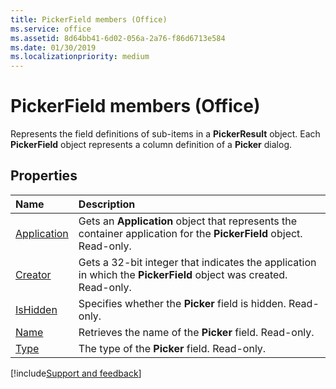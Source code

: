 ```yaml
---
title: PickerField members (Office)
ms.service: office
ms.assetid: 8d64bb41-6d02-056a-2a76-f86d6713e584
ms.date: 01/30/2019
ms.localizationpriority: medium
---
```



# PickerField members (Office)

Represents the field definitions of sub-items in a **PickerResult** object. Each **PickerField** object represents a column definition of a **Picker** dialog.


## Properties

|Name|Description|
|:-----|:-----|
|[Application](../../Office.PickerField.Application.md)|Gets an **Application** object that represents the container application for the **PickerField** object. Read-only.|
|[Creator](../../Office.PickerField.Creator.md)|Gets a 32-bit integer that indicates the application in which the **PickerField** object was created. Read-only.|
|[IsHidden](../../Office.PickerField.IsHidden.md)|Specifies whether the **Picker** field is hidden. Read-only.|
|[Name](../../Office.PickerField.Name.md)|Retrieves the name of the **Picker** field. Read-only.|
|[Type](../../Office.PickerField.Type.md)|The type of the **Picker** field. Read-only.|

[!include[Support and feedback](~/includes/feedback-boilerplate.md)]